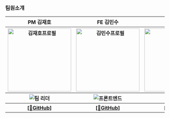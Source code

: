 

<div text-alig="center">
    <h3>팀원소걔</h3>
    <table text-alig="center">
        <tr>
            <th>PM 김재호</th>
            <th>FE 김민수</th>
            <th>BE 박준걸</th>
            <th>BE 전성환</th>
            <th>AI 안재빈</th>
        </th>
        <tr>
            <th><img width="200" height="200" alt="김재호프로필" src="https://avatars.githubusercontent.com/u/153428925?v=4"></th>
            <th><img width="200" height="200" alt="김민수프로필" src="https://avatars.githubusercontent.com/u/129649787?v=4"></th>
            <th><img width="200" height="200" alt="박준걸프로필" src="https://avatars.githubusercontent.com/u/116718062?v=4"></th>
            <th><img width="200" height="200" alt="전성환프로필" src="https://avatars.githubusercontent.com/u/79620128?v=4"></th>
            <th><img width="200" height="200" alt="안재빈프로필" src="https://avatars.githubusercontent.com/u/144379971?v=4"></th>
        </th>
        <tr>
            <th><img alt="팀 리더" src="https://img.shields.io/badge/Team%20Leader-red"></th>
            <th><img alt="프론트엔드" src="https://img.shields.io/badge/FrontEnd-yellow"></th>
            <th><img alt="백엔드" src="https://img.shields.io/badge/BackEnd-brightgreen"></th>
            <th><img alt="백엔드" src="https://img.shields.io/badge/BackEnd-brightgreen"></th>
            <th ><img alt="AI" src="https://img.shields.io/badge/AI-blue"></th>
        </th>
        <tr>
            <th><a href="https://github.com/scorve12">[🔗GitHub]</a></th>
            <th><a href="https://github.com/computerkingminsu">[🔗GitHub]</a></th>
            <th><a href="https://github.com/jxxn92">[🔗GitHub]</a></th>
            <th><a href="https://github.com/areono">[🔗GitHub]</a></th>
            <th><a href="https://github.com/AshesBean">[🔗GitHub]</a></th>
        </tr>
    </table>
</div>

<style>
    th {
        text-align:center
    }
</style>